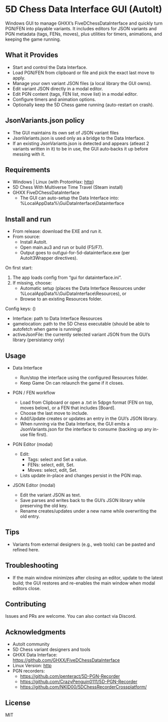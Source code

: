 # 5D Chess Data Interface GUI (AutoIt)

Windows GUI to manage GHXX’s FiveDChessDataInterface and quickly turn PGN/FEN into playable variants. It includes editors for JSON variants and PGN metadata (tags, FENs, moves), plus utilities for timers, animations, and keeping the game running.

## What it Provides

- Start and control the Data Interface.
- Load PGN/FEN from clipboard or file and pick the exact last move to apply.
- Manage your own variant JSON files (a local library the GUI owns).
- Edit variant JSON directly in a modal editor.
- Edit PGN content (tags, FEN list, move list) in a modal editor.
- Configure timers and animation options.
- Optionally keep the 5D Chess game running (auto-restart on crash).

## JsonVariants.json policy

- The GUI maintains its own set of JSON variant files
- JsonVariants.json is used only as a bridge to the Data Interface.
- If an existing JsonVariants.json is detected and appears (atleast 2 variants written in it) to be in use, the GUI auto‑backs it up before messing with it.

## Requirements

- Windows | Linux (with ProtonHax: [http](https://github.com/CrazyPenguin0111/5D-Chess-Data-Interface-Linux/))
- 5D Chess With Multiverse Time Travel (Steam install)
- GHXX FiveDChessDataInterface
  - The GUI can auto-setup the Data Interface into: %LocalAppData%\GuiDataInterface\Datainterface

## Install and run

- From release: download the EXE and run it.
- From source:
  - Install AutoIt.
  - Open main.au3 and run or build (F5/F7).
  - Output goes to out\gui-for-5d-datainterface.exe (per AutoIt3Wrapper directives).

On first start:
1. The app loads config from “gui for datainterface.ini”.
2. If missing, choose:
   - Automatic setup (places the Data Interface Resources under %LocalAppData%\GuiDataInterface\Resources), or
   - Browse to an existing Resources folder.

Config keys: ()
- Interface: path to Data Interface Resources 
- gamelocation: path to the 5D Chess executable (should be able to autofetch when game is running)
- activeJsonFile: the currently selected variant JSON from the GUI’s library (persistancy only)

## Usage

- Data Interface
  - Run/stop the interface using the configured Resources folder.
  - Keep Game On can relaunch the game if it closes.

- PGN / FEN workflow
  - Load from Clipboard or open a .txt in 5dpgn format (FEN on top, moves below), or a FEN that includes [Board].
  - Choose the last move to include.
  - Add/Update creates or updates an entry in the GUI’s JSON library.
  - When running via the Data Interface, the GUI emits a JsonVariants.json for the interface to consume (backing up any in-use file first).

- PGN Editor (modal)
  - Edit:
    - Tags: select and Set a value.
    - FENs: select, edit, Set.
    - Moves: select, edit, Set.
  - Lists update in-place and changes persist in the PGN map.

- JSON Editor (modal)
  - Edit the variant JSON as text.
  - Save parses and writes back to the GUI’s JSON library while preserving the old key.
  - Rename creates/updates under a new name while overwriting the old entry.

## Tips

- Variants from external designers (e.g., web tools) can be pasted and refined here.

## Troubleshooting

- If the main window minimizes after closing an editor, update to the latest build; the GUI restores and re-enables the main window when modal editors close.

## Contributing

Issues and PRs are welcome. You can also contact via Discord.

## Acknowledgments

- AutoIt community
- 5D Chess variant designers and tools
- GHXX Data Interface: https://github.com/GHXX/FiveDChessDataInterface
- Linux Version: [http](https://github.com/CrazyPenguin0111/5D-Chess-Data-Interface-Linux/)
- PGN recorders:
  - https://github.com/penteract/5D-PGN-Recorder
  - https://github.com/CrazyPenguin0111/5D-PGN-Recorder
  - https://github.com/NKID00/5DChessRecorderCrossplatform/

## License

MIT
